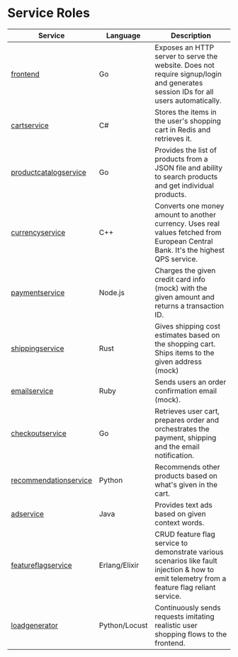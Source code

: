 # Service Roles

| Service                                              | Language      | Description                                                                                                                       |
| ---------------------------------------------------- | ------------- | --------------------------------------------------------------------------------------------------------------------------------- |
| [frontend](../src/frontend/README.md)                           | Go            | Exposes an HTTP server to serve the website. Does not require signup/login and generates session IDs for all users automatically. |
| [cartservice](../src/cartservice/README.md)                     | C#            | Stores the items in the user's shopping cart in Redis and retrieves it.                                                           |
| [productcatalogservice](../src/productcatalogservice/README.md) | Go            | Provides the list of products from a JSON file and ability to search products and get individual products.                        |
| [currencyservice](../src/currencyservice/README.md)             | C++      | Converts one money amount to another currency. Uses real values fetched from European Central Bank. It's the highest QPS service. |
| [paymentservice](../src/paymentservice/README.md)               | Node.js       | Charges the given credit card info (mock) with the given amount and returns a transaction ID.                                     |
| [shippingservice](../src/shippingservice/README.md)             | Rust            | Gives shipping cost estimates based on the shopping cart. Ships items to the given address (mock)                                 |
| [emailservice](../src/emailservice/README.md)                   | Ruby        | Sends users an order confirmation email (mock).                                                                                   |
| [checkoutservice](../src/checkoutservice/README.md)             | Go            | Retrieves user cart, prepares order and orchestrates the payment, shipping and the email notification.                            |
| [recommendationservice](../src/recommendationservice/README.md) | Python        | Recommends other products based on what's given in the cart.                                                                      |
| [adservice](../src/adservice/README.md)                         | Java          | Provides text ads based on given context words.                                                                                   |
| [featureflagservice](../src/featureflagservice/README.md)         | Erlang/Elixir | CRUD feature flag service to demonstrate various scenarios like fault injection & how to emit telemetry from a feature flag reliant service.                                             |
| [loadgenerator](../src/loadgenerator/README.md)                 | Python/Locust | Continuously sends requests imitating realistic user shopping flows to the frontend.                                              |
